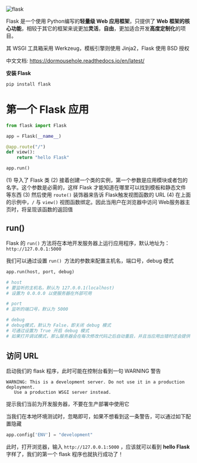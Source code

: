![flask](http://img.zzzzls.top/flask-logo.png&git)

Flask 是一个使用 Python编写的**轻量级 Web 应用框架**，只提供了 **Web 框架的核心功能**，相较于其它的框架来说更加**灵活**，**自由**，更加适合开发**高度定制化**的项目。

其 WSGI 工具箱采用 Werkzeug，模板引擎则使用 Jinja2，Flask 使用 BSD 授权

中文文档: https://dormousehole.readthedocs.io/en/latest/

**安装 Flask**

```python
pip install flask
```

# 第一个 Flask 应用

```python
from flask import Flask

app = Flask(__name__)

@app.route("/")
def view():
    return "hello Flask"

app.run()
```

(1) 导入了 Flask 类
(2) 接着创建一个类的实例，第一个参数是应用模块或者包的名字。这个参数是必需的，这样 Flask 才能知道在哪里可以找到模板和静态文件等东西
(3) 然后使用 `route()` 装饰器来告诉 Flask触发视图函数的 URL
(4) 在上面的示例中，`/` 与 `view()` 视图函数绑定。因此当用户在浏览器中访问 Web服务器主页时，将呈现该函数的返回值


## run()

Flask 的 `run()` 方法将在本地开发服务器上运行应用程序，默认地址为： `http://127.0.0.1:5000`

我们可以通过设置 `run() `方法的参数来配置主机名，端口号，debug 模式

```python
app.run(host, port, debug)

# host
# 要监听的主机名，默认为 127.0.0.1(localhost)
# 设置为 0.0.0.0 以使服务器在外部可用

# port
# 监听的端口号，默认为 5000

# debug
# debug模式，默认为 False，即关闭 debug 模式
# 可通过设置为 True 开启 debug 模式
# 如果打开调试模式，那么服务器会在每次修改代码之后自动重启，并且当应用出错时还会提供了一个有用的调试器
```

## 访问 URL

启动我们的 flask 程序，此时可能在控制台看到一句 WARNING 警告

```
WARNING: This is a development server. Do not use it in a production deployment.
   Use a production WSGI server instead.
```

提示我们当前为开发服务器，不要在生产部署中使用它

当我们在本地环境测试时，忽略即可，如果不想看到这一条警告，可以通过如下配置隐藏

```python
app.config['ENV'] = "development"
```

此时，打开浏览器，输入 `http://127.0.0.1:5000` ，应该就可以看到 **hello Flask** 字样了，我们的第一个 flask 程序也就执行成功了！

